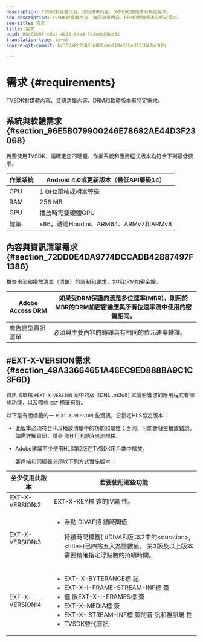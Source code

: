 ```yaml
---
description: TVSDK對媒體內容、資訊清單內容、DRM和軟體版本有特定需求。
seo-description: TVSDK對媒體內容、資訊清單內容、DRM和軟體版本有特定需求。
seo-title: 需求
title: 需求
uuid: 06e61b9f-cda2-4813-8da4-fb3e0d88ad35
translation-type: tm+mt
source-git-commit: bc35da8b258056809ceaf18e33bed631047bc81b

---
```



# 需求 {#requirements}

TVSDK對媒體內容、資訊清單內容、DRM和軟體版本有特定需求。

## 系統與軟體需求 {#section_96E5B079900246E78682AE44D3F23068}

若要使用TVSDK，請確定您的硬體、作業系統和應用程式版本均符合下列最低要求。

| 作業系統 | Android 4.0或更新版本（最低API層級14） |
|---|---|
| CPU | 1 GHz單核或相當等級 |
| RAM | 256 MB |
| GPU | 播放時需要硬體GPU |
| 建築 | x86，透過Houdini、ARM64、ARMv7和ARMv8 |

## 內容與資訊清單需求 {#section_72DD0E4DA9774DCCADB42887497F1386}

檢查串流和播放清單（清單）的限制和要求，包括DRM加密金鑰。

| Adobe Access DRM | 如果受DRM保護的流是多位速率(MBR)，則用於MBR的DRM加密密鑰應與所有位速率流中使用的密鑰相同。 |
|---|---|
| 廣告變型資訊清單 | 必須與主要內容的轉譯具有相同的位元速率轉譯。 |

## #EXT-X-VERSION需求 {#section_49A33664651A46EC9ED888BA9C1C3F6D}

資訊清單檔 `#EXT-X-VERSION` 案中的版 [!DNL .m3u8] 本會影響您的應用程式有哪些功能，以及哪些 `EXT` 標籤有效。

以下是有關標籤的一 `#EXT-X-VERSION` 些資訊，它指定HLS協定版本：

* 此版本必須符合HLS播放清單中的功能和屬性；否則，可能會發生播放錯誤。 如需詳細資訊，請參 [閱HTTP即時串流規格](https://datatracker.ietf.org/doc/draft-pantos-http-live-streaming/?include_text=1)。
* Adobe建議至少使用HLS第2版在TVSDK用戶端中播放。

   客戶端和伺服器必須以下列方式實施版本：

<table frame="all" colsep="1" rowsep="1" id="table_62EB98EDD9DE49EC84CB1C7D59BC40E6"> 
 <thead> 
  <tr rowsep="1"> 
   <th colname="1" class="entry"> 至少使用此版本 </th> 
   <th colname="2" class="entry"> 若要使用這些功能 </th> 
  </tr> 
 </thead>
 <tbody> 
  <tr rowsep="1"> 
   <td colname="1"> <span class="codeph"> EXT-X-VERSION:2 </span> </td> 
   <td colname="2"> EXT-X-KEY標 <span class="codeph"> 簽的IV屬 </span> 性。 </td> 
  </tr> 
  <tr rowsep="1"> 
   <td colname="1"> <span class="codeph"> EXT-X-VERSION:3 </span> </td> 
   <td colname="2"> 
    <ul id="ul_C9500D3F934848639C204BF248F139FF"> 
     <li id="li_535A7E3FABCB46FE872A7EA5DE2A1784">浮點 <span class="codeph"> DIVAF持 </span> 續時間值 <p>持續時間標籤( <span class="codeph"> #DIVAF:版 </span>本2中的&lt;duration&gt;,&lt;title&gt;)已四捨五入為整數值。 第3版及以上版本需要精確指定浮點數的持續時間。 </p> </li> 
    </ul> </td> 
  </tr> 
  <tr rowsep="0"> 
   <td colname="1"> <span class="codeph"> EXT-X-VERSION:4 </span> </td> 
   <td colname="2"> 
    <ul id="ul_3355A6CBBE2141DDB92660BB4B604D70"> 
     <li id="li_5E73D41AF6DC4CEE88D6C029FFCFC350">EXT- <span class="codeph"> X-BYTERANGE標 </span> 記 </li> 
     <li id="li_BF5141F516F749E5890860D487EB5287"><span class="codeph"> EXT-X-I-FRAME-STREAM-INF標 </span> 簽 </li> 
     <li id="li_E0D399A13812499B94107CDE62998EE9">僅 <span class="codeph"> 限EXT-X-I-FRAMES標 </span> 簽 </li> 
     <li id="li_A7783AFF99854EFBBAECD2967E4CBF2B"><span class="codeph"> EXT-X-MEDIA標 </span> 簽 </li> 
     <li id="li_15AE652F33C1454AA90DDC65E7D6C2FD">EXT-X- <span class="codeph"> STREAM-INF標 </span> 簽的音 <span class="codeph"> 訊和視訊屬 </span><span class="codeph"></span> 性 </li> 
     <li id="li_DB2A7847D5884F6E91FD9E78101FBCA5">TVSDK替代音訊 </li> 
    </ul> </td> 
  </tr> 
 </tbody> 
</table>